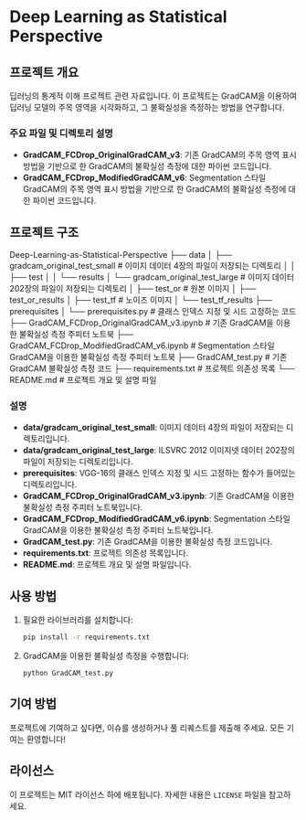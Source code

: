 <!-- # Deep-Learning-as-Statistical-Perspective
## 딥러닝의 통계적 이해 프로젝트 관련자료입니다.
GradCAM_FCDrop_OriginalGradCAM_v3 는 기존 GradCAM의 주목영역 표시방법을 기반으로 한 GradCAM의 불확실성 측정에 대한 파이썬 코드입니다.
GradCAM_FCDrop_ModifiedGradCAM_v6 는 Segmentation style GradCAM의 주목영역 표시방법을 기반으로 한 GradCAM의 불확실성 측정에 대한 파이썬 코드입니다. -->
# Deep Learning as Statistical Perspective

## 프로젝트 개요
딥러닝의 통계적 이해 프로젝트 관련 자료입니다. 이 프로젝트는 GradCAM을 이용하여 딥러닝 모델의 주목 영역을 시각화하고, 그 불확실성을 측정하는 방법을 연구합니다.

### 주요 파일 및 디렉토리 설명

- **GradCAM_FCDrop_OriginalGradCAM_v3**: 기존 GradCAM의 주목 영역 표시 방법을 기반으로 한 GradCAM의 불확실성 측정에 대한 파이썬 코드입니다.
- **GradCAM_FCDrop_ModifiedGradCAM_v6**: Segmentation 스타일 GradCAM의 주목 영역 표시 방법을 기반으로 한 GradCAM의 불확실성 측정에 대한 파이썬 코드입니다.

## 프로젝트 구조

Deep-Learning-as-Statistical-Perspective
├── data
│ ├── gradcam_original_test_small # 이미지 데이터 4장의 파일이 저장되는 디렉토리
│ │ ├── test
│ │ └── results
│ └── gradcam_original_test_large # 이미지 데이터 202장의 파일이 저장되는 디렉토리
│ ├── test_or # 원본 이미지
│ ├── test_or_results
│ ├── test_tf # 노이즈 이미지
│ └── test_tf_results
├── prerequisites
│ └── prerequisites.py # 클래스 인덱스 지정 및 시드 고정하는 코드
├── GradCAM_FCDrop_OriginalGradCAM_v3.ipynb # 기존 GradCAM을 이용한 불확실성 측정 주피터 노트북
├── GradCAM_FCDrop_ModifiedGradCAM_v6.ipynb # Segmentation 스타일 GradCAM을 이용한 불확실성 측정 주피터 노트북
├── GradCAM_test.py # 기존 GradCAM 불확실성 측정 코드
├── requirements.txt # 프로젝트 의존성 목록
└── README.md # 프로젝트 개요 및 설명 파일


### 설명

- **data/gradcam_original_test_small**: 이미지 데이터 4장의 파일이 저장되는 디렉토리입니다.
- **data/gradcam_original_test_large**: ILSVRC 2012 이미지넷 데이터 202장의 파일이 저장되는 디렉토리입니다.
- **prerequisites**: VGG-16의 클래스 인덱스 지정 및 시드 고정하는 함수가 들어있는 디렉토리입니다.
- **GradCAM_FCDrop_OriginalGradCAM_v3.ipynb**: 기존 GradCAM을 이용한 불확실성 측정 주피터 노트북입니다.
- **GradCAM_FCDrop_ModifiedGradCAM_v6.ipynb**: Segmentation 스타일 GradCAM을 이용한 불확실성 측정 주피터 노트북입니다.
- **GradCAM_test.py**: 기존 GradCAM을 이용한 불확실성 측정 코드입니다.
- **requirements.txt**: 프로젝트 의존성 목록입니다.
- **README.md**: 프로젝트 개요 및 설명 파일입니다.

## 사용 방법

1. 필요한 라이브러리를 설치합니다:
    ```bash
    pip install -r requirements.txt
    ```

2. GradCAM을 이용한 불확실성 측정을 수행합니다:
    ```bash
    python GradCAM_test.py
    ```

## 기여 방법

프로젝트에 기여하고 싶다면, 이슈를 생성하거나 풀 리퀘스트를 제출해 주세요. 모든 기여는 환영합니다!

## 라이선스

이 프로젝트는 MIT 라이선스 하에 배포됩니다. 자세한 내용은 `LICENSE` 파일을 참고하세요.